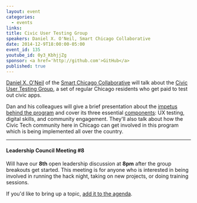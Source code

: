 ```yaml
---
layout: event
categories: 
  - events
links:
title: Civic User Testing Group
speakers: Daniel X. O'Neil, Smart Chicago Collaborative
date: 2014-12-9T18:00:00-05:00
event_id: 135
youtube_id: 0y3_KbhjjZg
sponsor: <a href='http://github.com'>GitHub</a>
published: true
---
```


[Daniel X. O'Neil](https://twitter.com/danxoneil) of the [Smart Chicago Collaborative](http://www.smartchicagocollaborative.org/) will talk about the [Civic User Testing Group](http://www.cutgroup.org/), a set of regular Chicago residents who get paid to test out civic apps.

Dan and his colleagues will give a brief presentation about the [impetus behind the program](http://www.cutgroupbook.org/2-origins/) and cover its three essential [components](http://www.cutgroupbook.org/3-components/): UX testing, digital skills, and community engagement. They'll also talk about how the Civic Tech community here in Chicago can get involved in this program which is being implemented all over the country.

---

#### Leadership Council Meeting #8

Will have our **8th** open leadership discussion at **8pm** after the group breakouts get started. This meeting is for anyone who is interested in being involved in running the hack night, taking on new projects, or doing training sessions. 

If you'd like to bring up a topic, [add it to the agenda](https://docs.google.com/document/d/1B1f9-NxCH0C1sbwQ_S21a0X8tuQHRP0CihR35E2NunE/edit#).